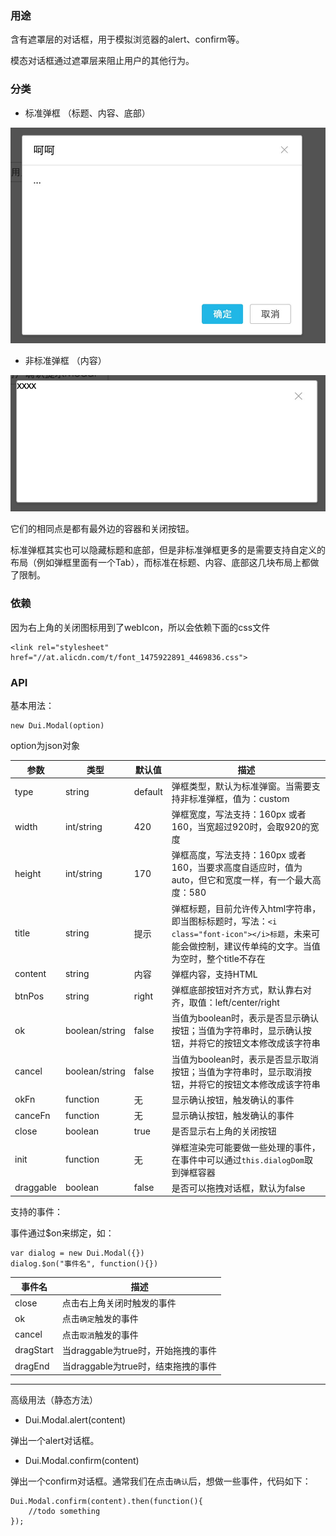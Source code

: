 ### 用途

含有遮罩层的对话框，用于模拟浏览器的alert、confirm等。

模态对话框通过遮罩层来阻止用户的其他行为。

### 分类

- 标准弹框 （标题、内容、底部）

![标准](images/default_popup.png)

- 非标准弹框 （内容）

![非标准](images/custom_popup.png)

它们的相同点是都有最外边的容器和关闭按钮。

标准弹框其实也可以隐藏标题和底部，但是非标准弹框更多的是需要支持自定义的布局（例如弹框里面有一个Tab），而标准在标题、内容、底部这几块布局上都做了限制。

### 依赖

因为右上角的关闭图标用到了webIcon，所以会依赖下面的css文件

```
<link rel="stylesheet" href="//at.alicdn.com/t/font_1475922891_4469836.css">
```

### API

基本用法：

```
new Dui.Modal(option)
```

option为json对象

| 参数        | 类型   |  默认值  |  描述 |
| ------   | --------  | ----  | -------- |
| type | string |   default  | 弹框类型，默认为标准弹窗。当需要支持非标准弹框，值为：custom  |
| width | int/string |   420     |  弹框宽度，写法支持：160px 或者 160，当宽超过920时，会取920的宽度   |
| height | int/string  |   170   |  弹框高度，写法支持：160px 或者 160，当要求高度自适应时，值为auto，但它和宽度一样，有一个最大高度：580 |
| title   | string |  提示  | 弹框标题，目前允许传入html字符串，即当图标标题时，写法：`<i class="font-icon"></i>标题`，未来可能会做控制，建议传单纯的文字。当值为空时，整个title不存在  |
| content | string | 内容 | 弹框内容，支持HTML |
| btnPos | string |   right     |  弹框底部按钮对齐方式，默认靠右对齐，取值：left/center/right  |
| ok | boolean/string |  false  |  当值为boolean时，表示是否显示确认按钮；当值为字符串时，显示确认按钮，并将它的按钮文本修改成该字符串   |
| cancel | boolean/string |  false  |  当值为boolean时，表示是否显示取消按钮；当值为字符串时，显示取消按钮，并将它的按钮文本修改成该字符串  |
| okFn | function |   无      |  显示确认按钮，触发确认的事件   |
| canceFn | function |   无     |  显示确认按钮，触发确认的事件  |
| close | boolean | true |  是否显示右上角的关闭按钮 |
| init | function |   无     |  弹框渲染完可能要做一些处理的事件，在事件中可以通过`this.dialogDom`取到弹框容器   |
| draggable | boolean | false | 是否可以拖拽对话框，默认为false |

支持的事件：

事件通过$on来绑定，如：

```
var dialog = new Dui.Modal({})
dialog.$on("事件名", function(){})
```

| 事件名   |  描述 |
| ------ | -------- |
| close | 点击右上角关闭时触发的事件 |
| ok | 点击`确定`触发的事件 |
| cancel | 点击`取消`触发的事件 |
| dragStart | 当draggable为true时，开始拖拽的事件 |
| dragEnd | 当draggable为true时，结束拖拽的事件 |

------

高级用法（静态方法）

- Dui.Modal.alert(content)

弹出一个alert对话框。

- Dui.Modal.confirm(content)

弹出一个confirm对话框。通常我们在点击`确认`后，想做一些事件，代码如下：

```
Dui.Modal.confirm(content).then(function(){
    //todo something
});
```





